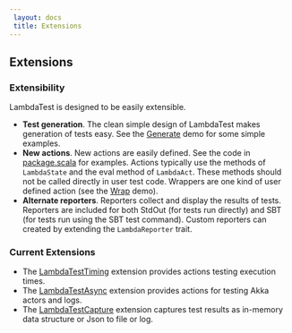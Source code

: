 ```yaml
---
 layout: docs
 title: Extensions
---
```


## Extensions

### Extensibility 

LambdaTest is designed to be easily extensible.

* **Test generation**. The clean simple design of LambdaTest makes generation of tests easy. See the [Generate](https://github.com/47deg/LambdaTest/blob/master/lambdatest/src/test/scala/demo/Generate.scala) demo for some simple examples.
* **New actions**. New actions are easily defined. See the code in [package.scala](https://github.com/47deg/LambdaTest/blob/master/lambdatest/src/main/scala/com/fortysevendeg/lambdatest/package.scala) for examples. Actions typically use the methods of `LambdaState` and the eval method of `LambdaAct`. These methods should not be called directly in user test code. Wrappers are one kind of user defined action (see the [Wrap](https://github.com/47deg/LambdaTest/blob/master/lambdatest/src/test/scala/demo/Wrap.scala) demo).
* **Alternate reporters**. Reporters collect and display the results of tests. Reporters are included for both StdOut (for tests run directly) and SBT (for tests run using the SBT test command). Custom reporters can created by extending the `LambdaReporter` trait.


### Current Extensions

* The [LambdaTestTiming](https://github.com/47deg/LambdaTestTiming) extension provides actions testing execution times.
* The [LambdaTestAsync](https://github.com/47deg/LambdaTestAsync) extension provides actions for testing Akka actors and logs.
* The [LambdaTestCapture](https://github.com/47deg/LambdaTestCapture) extension
captures test results as in-memory data structure or Json to file or log. 

